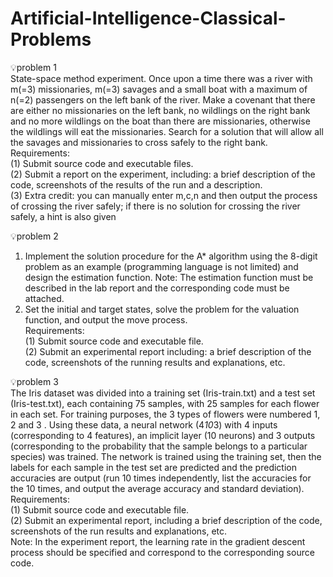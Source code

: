 # Artificial-Intelligence-Classical-Problems

💡problem 1  
State-space method experiment. Once upon a time there was a river with m(=3) missionaries, m(=3) savages and a small boat with a maximum of n(=2) passengers on the left bank of the river. Make a covenant that there are either no missionaries on the left bank, no wildlings on the right bank and no more wildlings on the boat than there are missionaries, otherwise the wildlings will eat the missionaries. Search for a solution that will allow all the savages and missionaries to cross safely to the right bank.
Requirements:  
(1) Submit source code and executable files.  
(2) Submit a report on the experiment, including: a brief description of the code, screenshots of the results of the run and a description.  
(3) Extra credit: you can manually enter m,c,n and then output the process of crossing the river safely; if there is no solution for crossing the river safely, a hint is also given  

💡problem 2  
1. Implement the solution procedure for the A* algorithm using the 8-digit problem as an example (programming language is not limited) and design the estimation function.
Note: The estimation function must be described in the lab report and the corresponding code must be attached.  
2. Set the initial and target states, solve the problem for the valuation function, and output the move process.  
Requirements:  
(1) Submit source code and executable file.  
(2) Submit an experimental report including: a brief description of the code, screenshots of the running results and explanations, etc.

💡problem 3  
The Iris dataset was divided into a training set (Iris-train.txt) and a test set (Iris-test.txt), each containing 75 samples, with 25 samples for each flower in each set. For training purposes, the 3 types of flowers were numbered 1, 2 and 3 . Using these data, a neural network (4*10*3) with 4 inputs (corresponding to 4 features), an implicit layer (10 neurons) and 3 outputs (corresponding to the probability that the sample belongs to a particular species) was trained.
The network is trained using the training set, then the labels for each sample in the test set are predicted and the prediction accuracies are output (run 10 times independently, list the accuracies for the 10 times, and output the average accuracy and standard deviation).
Requirements:  
(1) Submit source code and executable file.  
(2) Submit an experimental report, including a brief description of the code, screenshots of the run results and explanations, etc.  
Note: In the experiment report, the learning rate in the gradient descent process should be specified and correspond to the corresponding source code.  

